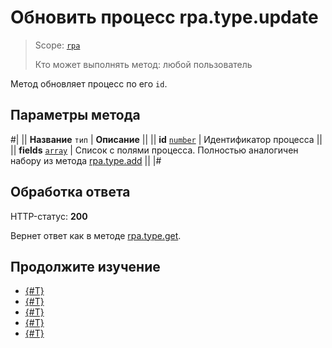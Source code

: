 # Обновить процесс rpa.type.update

> Scope: [`rpa`](../../../scopes/permissions.md)
>
> Кто может выполнять метод: любой пользователь

Метод обновляет процесс по его `id`.

## Параметры метода

#|
|| **Название**
`тип` | **Описание** ||
|| **id** 
[`number`](../../../data-types.md) | Идентификатор процесса ||
|| **fields** 
[`array`](../../../data-types.md) | Список с полями процесса. Полностью аналогичен набору из метода [rpa.type.add](./rpa-type-add.md) ||
|#

## Обработка ответа

HTTP-статус: **200**

Вернет ответ как в методе [rpa.type.get](./rpa-type-get.md).

## Продолжите изучение 

- [{#T}](./index.md)
- [{#T}](./rpa-type-add.md)
- [{#T}](./rpa-type-get.md)
- [{#T}](./rpa-type-list.md)
- [{#T}](./rpa-type-delete.md)